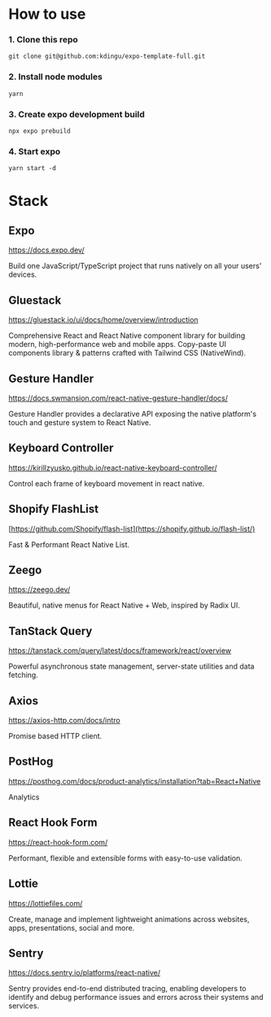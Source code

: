 # How to use

### 1. Clone this repo

```
git clone git@github.com:kdingu/expo-template-full.git
```

### 2. Install node modules

```
yarn
```

### 3. Create expo development build

```
npx expo prebuild
```

### 4. Start expo

```
yarn start -d
```

# Stack

## **Expo**

https://docs.expo.dev/

Build one JavaScript/TypeScript project that runs natively on all your users' devices.

## **Gluestack**

https://gluestack.io/ui/docs/home/overview/introduction

Comprehensive React and React Native component library for building modern, high-performance web and mobile apps. Copy-paste UI components library & patterns crafted with Tailwind CSS (NativeWind).

## **Gesture Handler**

https://docs.swmansion.com/react-native-gesture-handler/docs/

Gesture Handler provides a declarative API exposing the native platform's touch and gesture system to React Native.

## Keyboard Controller

https://kirillzyusko.github.io/react-native-keyboard-controller/

Control each frame of keyboard movement in react native.

## **Shopify FlashList**

[https://github.com/Shopify/flash-list](https://shopify.github.io/flash-list/)

Fast & Performant React Native List.

## Zeego

https://zeego.dev/

Beautiful, native menus for React Native + Web, inspired by Radix UI.

## TanStack Query

https://tanstack.com/query/latest/docs/framework/react/overview

Powerful asynchronous state management, server-state utilities and data fetching.

## Axios

https://axios-http.com/docs/intro

Promise based HTTP client.

## PostHog

https://posthog.com/docs/product-analytics/installation?tab=React+Native

Analytics

## React Hook Form

https://react-hook-form.com/

Performant, flexible and extensible forms with easy-to-use validation.

## Lottie

https://lottiefiles.com/

Create, manage and implement lightweight animations across websites, apps, presentations, social and more.

## Sentry

https://docs.sentry.io/platforms/react-native/

Sentry provides end-to-end distributed tracing, enabling developers to identify and debug performance issues and errors across their systems and services.
